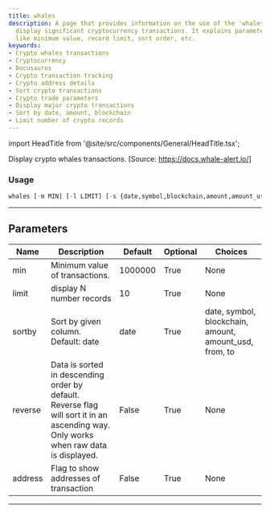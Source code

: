 ```yaml
---
title: whales
description: A page that provides information on the use of the 'whales' feature to
  display significant cryptocurrency transactions. It explains parameters for customization
  like minimum value, record limit, sort order, etc.
keywords:
- Crypto whales transactions
- Cryptocurrency
- Docusaurus
- Crypto transaction tracking
- Crypto address details
- Sort crypto transactions
- Crypto trade parameters
- Display major crypto transactions
- Sort by date, amount, blockchain
- Limit number of crypto records
---
```


import HeadTitle from '@site/src/components/General/HeadTitle.tsx';

<HeadTitle title="whales - Onchain - Crypto - Reference | OpenBB Terminal Docs" />

Display crypto whales transactions. [Source: https://docs.whale-alert.io/]

### Usage

```python
whales [-m MIN] [-l LIMIT] [-s {date,symbol,blockchain,amount,amount_usd,from,to}] [-r] [-a]
```

---

## Parameters

| Name | Description | Default | Optional | Choices |
| ---- | ----------- | ------- | -------- | ------- |
| min | Minimum value of transactions. | 1000000 | True | None |
| limit | display N number records | 10 | True | None |
| sortby | Sort by given column. Default: date | date | True | date, symbol, blockchain, amount, amount_usd, from, to |
| reverse | Data is sorted in descending order by default. Reverse flag will sort it in an ascending way. Only works when raw data is displayed. | False | True | None |
| address | Flag to show addresses of transaction | False | True | None |

---
